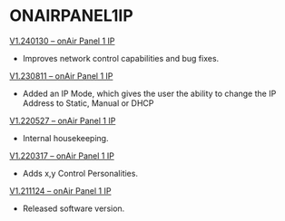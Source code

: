 # ONAIRPANEL1IP

[V1.240130 – onAir Panel 1 IP](https://github.com/Chauvet-Pro/ONAIRPANEL1IP/blob/d2ea474533713d57c2dce791894a525d1d38eac1/firmware/V1_01-30-2024_OnAir%20Panel%201IP.zip)
- Improves network control capabilities and bug fixes.

[V1.230811 – onAir Panel 1 IP](https://github.com/Chauvet-Pro/ONAIRPANEL1IP/blob/d2ea474533713d57c2dce791894a525d1d38eac1/firmware/V1_08-11-2023_OnairPanel1IP.zip)
- Added an IP Mode, which gives the user the ability to change the IP Address to Static, Manual or DHCP

[V1.220527 – onAir Panel 1 IP](https://github.com/Chauvet-Pro/ONAIRPANEL1IP/blob/d2ea474533713d57c2dce791894a525d1d38eac1/firmware/V1_05-27-2022_ONAIRPANEL1IP.zip)
- Internal housekeeping.

[V1.220317 – onAir Panel 1 IP](https://github.com/Chauvet-Pro/ONAIRPANEL1IP/blob/d2ea474533713d57c2dce791894a525d1d38eac1/firmware/V1_03-17-2022_ONAIRPANEL1IP.zip)
- Adds x,y Control Personalities.

[V1.211124 – onAir Panel 1 IP](https://github.com/Chauvet-Pro/ONAIRPANEL1IP/blob/d2ea474533713d57c2dce791894a525d1d38eac1/firmware/V1_11-24-2021_ONAIRPANEL1IP.zip)
- Released software version.
